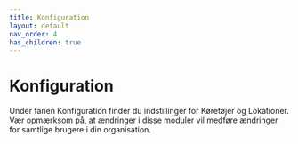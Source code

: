 ```yaml
---
title: Konfiguration
layout: default
nav_order: 4
has_children: true
---
```


# Konfiguration
Under fanen Konfiguration finder du indstillinger for Køretøjer og Lokationer. Vær opmærksom på, at ændringer i disse moduler vil medføre ændringer for samtlige brugere i din organisation. 
